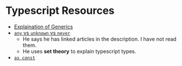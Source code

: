 # Typescript Resources
- [Explaination of Generics](https://www.youtube.com/watch?v=EcCTIExsqmI)
- [`any` vs `unknown` vs `never`](https://www.youtube.com/watch?v=kWmUNChlzVw)
  - He says he has linked articles in the description. I have not read them.
  - He uses __set theory__ to explain typescript types.
- [`as const`](https://www.youtube.com/watch?v=6M9aZzm-kEc) 
